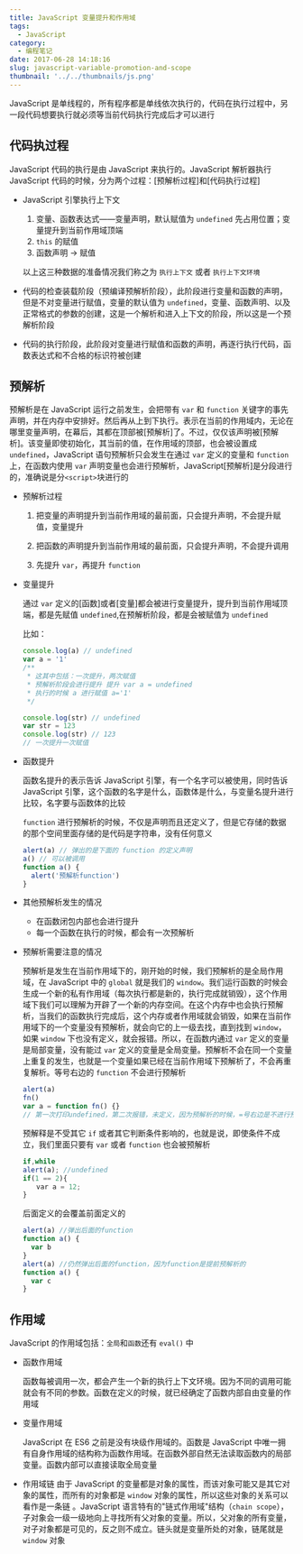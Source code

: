 ```yaml
---
title: JavaScript 变量提升和作用域
tags:
  - JavaScript
category:
  - 编程笔记
date: 2017-06-28 14:18:16
slug: javascript-variable-promotion-and-scope
thumbnail: '../../thumbnails/js.png'
---
```


JavaScript 是单线程的，所有程序都是单线依次执行的，代码在执行过程中，另一段代码想要执行就必须等当前代码执行完成后才可以进行

## 代码执过程

JavaScript 代码的执行是由 JavaScript 来执行的。JavaScript 解析器执行 JavaScript 代码的时候，分为两个过程：[预解析过程]和[代码执行过程]

- JavaScript 引擎执行上下文

  1. 变量、函数表达式——变量声明，默认赋值为 `undefined` 先占用位置；变量提升到当前作用域顶端
  2. `this` 的赋值
  3. 函数声明 -> 赋值

  以上这三种数据的准备情况我们称之为 `执行上下文` 或者 `执行上下文环境`

- 代码的检查装载阶段（预编译预解析阶段），此阶段进行变量和函数的声明，但是不对变量进行赋值，变量的默认值为 `undefined`，变量、函数声明、以及正常格式的参数的创建，这是一个解析和进入上下文的阶段，所以这是一个预解析阶段

- 代码的执行阶段，此阶段对变量进行赋值和函数的声明，再逐行执行代码，函数表达式和不合格的标识符被创建

## 预解析

预解析是在 JavaScript 运行之前发生，会把带有 `var` 和 `function` 关键字的事先声明，并在内存中安排好。然后再从上到下执行。表示在当前的作用域内，无论在哪里变量声明，在幕后，其都在顶部被[预解析]了。不过，仅仅该声明被[预解析]。该变量即使初始化，其当前的值，在作用域的顶部，也会被设置成 `undefined`，JavaScript 语句预解析只会发生在通过 `var` 定义的变量和 `function` 上，在函数内使用 `var` 声明变量也会进行预解析，JavaScript[预解析]是分段进行的，准确说是分`<script>`块进行的

- 预解析过程

  1. 把变量的声明提升到当前作用域的最前面，只会提升声明，不会提升赋值，变量提升

  2. 把函数的声明提升到当前作用域的最前面，只会提升声明，不会提升调用

  3. 先提升 `var`，再提升 `function`

- 变量提升

  通过 `var` 定义的[函数]或者[变量]都会被进行变量提升，提升到当前作用域顶端，都是先赋值 `undefined`,在预解析阶段，都是会被赋值为 `undefined`

  比如：

  ```js
  console.log(a) // undefined
  var a = '1'
  /**
   * 这其中包括：一次提升，两次赋值
   * 预解析阶段会进行提升 提升 var a = undefined
   * 执行的时候 a 进行赋值 a='1'
   */

  console.log(str) // undefined
  var str = 123
  console.log(str) // 123
  // 一次提升一次赋值
  ```

- 函数提升

  函数名提升的表示告诉 JavaScript 引擎，有一个名字可以被使用，同时告诉 JavaScript 引擎，这个函数的名字是什么，函数体是什么，与变量名提升进行比较，名字要与函数体的比较

  `function` 进行预解析的时候，不仅是声明而且还定义了，但是它存储的数据的那个空间里面存储的是代码是字符串，没有任何意义

  ```js
  alert(a) // 弹出的是下面的 function 的定义声明
  a() // 可以被调用
  function a() {
    alert('预解析function')
  }
  ```

- 其他预解析发生的情况

  - 在函数闭包内部也会进行提升
  - 每一个函数在执行的时候，都会有一次预解析

- 预解析需要注意的情况

  预解析是发生在当前作用域下的，刚开始的时候，我们预解析的是全局作用域，在 JavaScript 中的 `global` 就是我们的 `window`。我们运行函数的时候会生成一个新的私有作用域（每次执行都是新的，执行完成就销毁），这个作用域下我们可以理解为开辟了一个新的内存空间。在这个内存中也会执行预解析，当我们的函数执行完成后，这个内存或者作用域就会销毁，如果在当前作用域下的一个变量没有预解析，就会向它的上一级去找，直到找到 `window`，如果 `window` 下也没有定义，就会报错。所以，在函数内通过 `var` 定义的变量是局部变量，没有能过 `var` 定义的变量是全局变量。预解析不会在同一个变量上重复的发生，也就是一个变量如果已经在当前作用域下预解析了，不会再重复解析。等号右边的 `function` 不会进行预解析

  ```js
  alert(a)
  fn()
  var a = function fn() {}
  // 第一次打印undefined，第二次报错，未定义，因为预解析的时候，=号右边是不进行预解析的。
  ```

  预解释是不受其它 `if` 或者其它判断条件影响的，也就是说，即使条件不成立，我们里面只要有 `var` 或者 `function` 也会被预解析

  ```js
  if,while
  alert(a); //undefined
  if(1 == 2){
  　　var a = 12;
  }
  ```

  后面定义的会覆盖前面定义的

  ```js
  alert(a) //弹出后面的function
  function a() {
    var b
  }
  alert(a) //仍然弹出后面的function，因为function是提前预解析的
  function a() {
    var c
  }
  ```

## 作用域

JavaScript 的作用域包括：`全局`和`函数`还有 `eval()` 中

- 函数作用域

  函数每被调用一次，都会产生一个新的执行上下文环境。因为不同的调用可能就会有不同的参数。函数在定义的时候，就已经确定了函数内部自由变量的作用域

- 变量作用域

  JavaScript 在 ES6 之前是没有块级作用域的。函数是 JavaScript 中唯一拥有自身作用域的结构称为函数作用域。在函数外部自然无法读取函数内的局部变量。函数内部可以直接读取全局变量

- 作用域链
  由于 JavaScript 的变量都是对象的属性，而该对象可能又是其它对象的属性，而所有的对象都是 `window` 对象的属性，所以这些对象的关系可以看作是一条链 。JavaScript 语言特有的"链式作用域"结构（`chain scope`），子对象会一级一级地向上寻找所有父对象的变量。所以，父对象的所有变量，对子对象都是可见的，反之则不成立。链头就是变量所处的对象，链尾就是 `window` 对象
